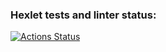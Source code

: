 ### Hexlet tests and linter status:
[![Actions Status](https://github.com/AStepantov/data-analytics-project-96/actions/workflows/hexlet-check.yml/badge.svg)](https://github.com/AStepantov/data-analytics-project-96/actions)